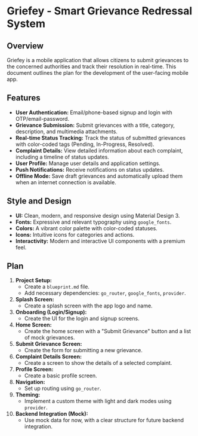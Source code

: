 # Griefey - Smart Grievance Redressal System

## Overview

Griefey is a mobile application that allows citizens to submit grievances to the concerned authorities and track their resolution in real-time. This document outlines the plan for the development of the user-facing mobile app.

## Features

- **User Authentication:** Email/phone-based signup and login with OTP/email-password.
- **Grievance Submission:** Submit grievances with a title, category, description, and multimedia attachments.
- **Real-time Status Tracking:** Track the status of submitted grievances with color-coded tags (Pending, In-Progress, Resolved).
- **Complaint Details:** View detailed information about each complaint, including a timeline of status updates.
- **User Profile:** Manage user details and application settings.
- **Push Notifications:** Receive notifications on status updates.
- **Offline Mode:** Save draft grievances and automatically upload them when an internet connection is available.

## Style and Design

- **UI:** Clean, modern, and responsive design using Material Design 3.
- **Fonts:** Expressive and relevant typography using `google_fonts`.
- **Colors:** A vibrant color palette with color-coded statuses.
- **Icons:** Intuitive icons for categories and actions.
- **Interactivity:** Modern and interactive UI components with a premium feel.

## Plan

1.  **Project Setup:**
    *   Create a `blueprint.md` file.
    *   Add necessary dependencies: `go_router`, `google_fonts`, `provider`.
2.  **Splash Screen:**
    *   Create a splash screen with the app logo and name.
3.  **Onboarding (Login/Signup):**
    *   Create the UI for the login and signup screens.
4.  **Home Screen:**
    *   Create the home screen with a "Submit Grievance" button and a list of mock grievances.
5.  **Submit Grievance Screen:**
    *   Create the form for submitting a new grievance.
6.  **Complaint Details Screen:**
    *   Create a screen to show the details of a selected complaint.
7.  **Profile Screen:**
    *   Create a basic profile screen.
8.  **Navigation:**
    *   Set up routing using `go_router`.
9.  **Theming:**
    *   Implement a custom theme with light and dark modes using `provider`.
10. **Backend Integration (Mock):**
    *   Use mock data for now, with a clear structure for future backend integration.
